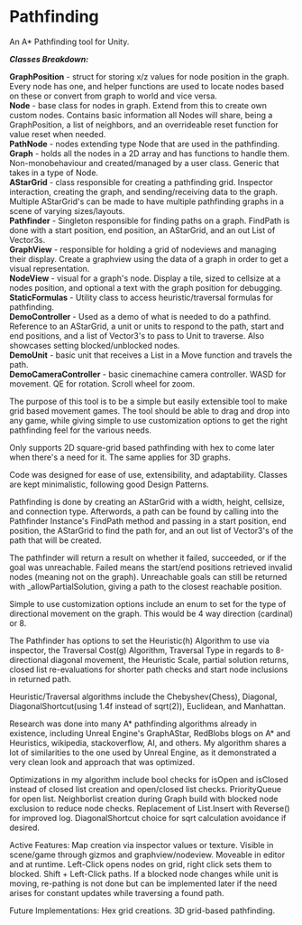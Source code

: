 # Pathfinding

An A* Pathfinding tool for Unity.

**_Classes Breakdown:_**<br />

**GraphPosition** - struct for storing x/z values for node position in the graph. Every node has one, and helper functions are used to locate nodes based on these or convert from graph to world and vice versa.<br />
**Node** - base class for nodes in graph. Extend from this to create own custom nodes. Contains basic information all Nodes will share, being a GraphPosition, a list of neighbors, and an overrideable reset function for value reset when needed. <br />
**PathNode** - nodes extending type Node that are used in the pathfinding.<br />
**Graph** - holds all the nodes in a 2D array and has functions to handle them. Non-monobehaviour and created/managed by a user class. Generic that takes in a type of Node. <br />
**AStarGrid** - class responsible for creating a pathfinding grid. Inspector interaction, creating the graph, and sending/receiving data to the graph. Multiple AStarGrid's can be made to have multiple pathfinding graphs in a scene of varying sizes/layouts.<br />
**Pathfinder** - Singleton responsible for finding paths on a graph. FindPath is done with a start position, end position, an AStarGrid, and an out List of Vector3s.<br />
**GraphView** - responsible for holding a grid of nodeviews and managing their display. Create a graphview using the data of a graph in order to get a visual representation.<br />
**NodeView** - visual for a graph's node. Display a tile, sized to cellsize at a nodes position, and optional a text with the graph position for debugging.<br />
**StaticFormulas** - Utility class to access heuristic/traversal formulas for pathfinding.<br />
**DemoController** - Used as a demo of what is needed to do a pathfind. Reference to an AStarGrid, a unit or units to respond to the path, start and end positions, and a list of Vector3's to pass to Unit to traverse. Also showcases setting blocked/unblocked nodes.<br />
**DemoUnit** - basic unit that receives a List<Vector3> in a Move function and travels the path.<br /> 
**DemoCameraController** - basic cinemachine camera controller. WASD for movement. QE for rotation. Scroll wheel for zoom.<br />

The purpose of this tool is to be a simple but easily extensible tool to make grid based movement games. The tool should be able to drag and drop into any game, while giving simple to use customization options to get the right pathfinding feel for the various needs.

Only supports 2D square-grid based pathfinding with hex to come later when there's a need for it. The same applies for 3D graphs.

Code was designed for ease of use, extensibility, and adaptability. Classes are kept minimalistic, following good Design Patterns.

Pathfinding is done by creating an AStarGrid with a width, height, cellsize, and connection type. Afterwords, a path can be found by calling into the Pathfinder Instance's FindPath method and passing in a start position, end position, the AStarGrid to find the path for, and an out list of Vector3's of the path that will be created.

The pathfinder will return a result on whether it failed, succeeded, or if the goal was unreachable. Failed means the start/end positions retrieved invalid nodes (meaning not on the graph). Unreachable goals can still be returned with _allowPartialSolution, giving a path to the closest reachable position.

Simple to use customization options include an enum to set for the type of directional movement on the graph. This would be 4 way direction (cardinal) or 8.

The Pathfinder has options to set the Heuristic(h) Algorithm to use via inspector, the Traversal Cost(g) Algorithm, Traversal Type in regards to 8-directional diagonal movement, the Heuristic Scale, partial solution returns, closed list re-evaluations for shorter path checks and start node inclusions in returned path.

Heuristic/Traversal algorithms include the Chebyshev(Chess), Diagonal, DiagonalShortcut(using 1.4f instead of sqrt(2)), Euclidean, and Manhattan.

Research was done into many A* pathfinding algorithms already in existence, including Unreal Engine's GraphAStar, RedBlobs blogs on A* and Heuristics, wikipedia, stackoverflow, AI, and others.
My algorithm shares a lot of similarities to the one used by Unreal Engine, as it demonstrated a very clean look and approach that was optimized.

Optimizations in my algorithm include bool checks for isOpen and isClosed instead of closed list creation and open/closed list checks. PriorityQueue for open list. Neighborlist creation during Graph build with blocked node exclusion to reduce node checks. Replacement of List.Insert with Reverse() for improved log. DiagonalShortcut choice for sqrt calculation avoidance if desired. 

Active Features: Map creation via inspector values or texture. Visible in scene/game through gizmos and graphview/nodeview. Moveable in editor and at runtime. Left-Click opens nodes on grid, right click sets them to blocked. Shift + Left-Click paths. If a blocked node changes while unit is moving, re-pathing is not done but can be implemented later if the need arises for constant updates while traversing a found path.

Future Implementations: Hex grid creations. 3D grid-based pathfinding.
